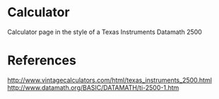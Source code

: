 # Calculator
Calculator page in the style of a Texas Instruments Datamath 2500  

# References
http://www.vintagecalculators.com/html/texas_instruments_2500.html  
http://www.datamath.org/BASIC/DATAMATH/ti-2500-1.htm
